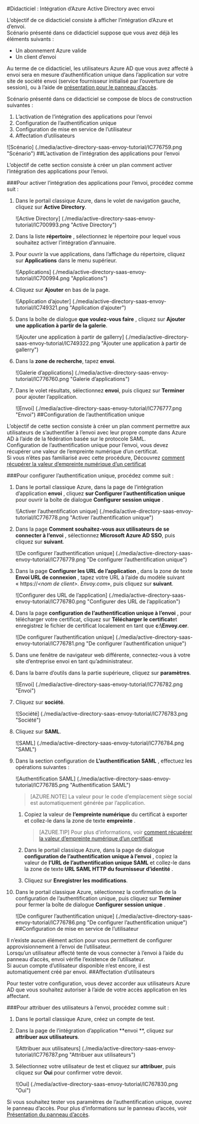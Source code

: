 <properties 
    pageTitle="Didacticiel : Intégration d’Azure Active Directory avec envoi | Microsoft Azure" 
    description="Découvrez comment utiliser envoi avec Azure Active Directory pour activer l’authentification unique, la mise en service automatisé et bien plus encore !" 
    services="active-directory" 
    authors="jeevansd"  
    documentationCenter="na" 
    manager="femila"/>
<tags 
    ms.service="active-directory" 
    ms.devlang="na" 
    ms.topic="article" 
    ms.tgt_pltfrm="na" 
    ms.workload="identity" 
    ms.date="09/29/2016" 
    ms.author="jeedes" />

#<a name="tutorial-azure-active-directory-integration-with-envoy"></a>Didacticiel : Intégration d’Azure Active Directory avec envoi
  
L’objectif de ce didacticiel consiste à afficher l’intégration d’Azure et d’envoi.  
Scénario présenté dans ce didacticiel suppose que vous avez déjà les éléments suivants :

-   Un abonnement Azure valide
-   Un client d’envoi
  
Au terme de ce didacticiel, les utilisateurs Azure AD que vous avez affecté à envoi sera en mesure d’authentification unique dans l’application sur votre site de société envoi (service fournisseur initialisé par l’ouverture de session), ou à l’aide de [présentation pour le panneau d’accès](active-directory-saas-access-panel-introduction.md).
  
Scénario présenté dans ce didacticiel se compose de blocs de construction suivantes :

1.  L’activation de l’intégration des applications pour l’envoi
2.  Configuration de l’authentification unique
3.  Configuration de mise en service de l’utilisateur
4.  Affectation d’utilisateurs

![Scénario] (./media/active-directory-saas-envoy-tutorial/IC776759.png "Scénario")
##<a name="enabling-the-application-integration-for-envoy"></a>L’activation de l’intégration des applications pour l’envoi
  
L’objectif de cette section consiste à créer un plan comment activer l’intégration des applications pour l’envoi.

###<a name="to-enable-the-application-integration-for-envoy-perform-the-following-steps"></a>Pour activer l’intégration des applications pour l’envoi, procédez comme suit :

1.  Dans le portail classique Azure, dans le volet de navigation gauche, cliquez sur **Active Directory**.

    ![Active Directory] (./media/active-directory-saas-envoy-tutorial/IC700993.png "Active Directory")

2.  Dans la liste **répertoire** , sélectionnez le répertoire pour lequel vous souhaitez activer l’intégration d’annuaire.

3.  Pour ouvrir la vue applications, dans l’affichage du répertoire, cliquez sur **Applications** dans le menu supérieur.

    ![Applications] (./media/active-directory-saas-envoy-tutorial/IC700994.png "Applications")

4.  Cliquez sur **Ajouter** en bas de la page.

    ![Application d’ajouter] (./media/active-directory-saas-envoy-tutorial/IC749321.png "Application d’ajouter")

5.  Dans la boîte de dialogue **que voulez-vous faire** , cliquez sur **Ajouter une application à partir de la galerie**.

    ![Ajouter une application à partir de gallerry] (./media/active-directory-saas-envoy-tutorial/IC749322.png "Ajouter une application à partir de gallerry")

6.  Dans la **zone de recherche**, tapez **envoi**.

    ![Galerie d’applications] (./media/active-directory-saas-envoy-tutorial/IC776760.png "Galerie d’applications")

7.  Dans le volet résultats, sélectionnez **envoi**, puis cliquez sur **Terminer** pour ajouter l’application.

    ![Envoi] (./media/active-directory-saas-envoy-tutorial/IC776777.png "Envoi")
##<a name="configuring-single-sign-on"></a>Configuration de l’authentification unique
  
L’objectif de cette section consiste à créer un plan comment permettre aux utilisateurs de s’authentifier à l’envoi avec leur propre compte dans Azure AD à l’aide de la fédération basée sur le protocole SAML.  
Configuration de l’authentification unique pour l’envoi, vous devez récupérer une valeur de l’empreinte numérique d’un certificat.  
Si vous n’êtes pas familiarisé avec cette procédure, Découvrez [comment récupérer la valeur d’empreinte numérique d’un certificat](http://youtu.be/YKQF266SAxI)

###<a name="to-configure-single-sign-on-perform-the-following-steps"></a>Pour configurer l’authentification unique, procédez comme suit :

1.  Dans le portail classique Azure, dans la page de l’intégration d’application **envoi** , cliquez **sur Configurer l’authentification unique** pour ouvrir la boîte de dialogue **Configurer session unique** .

    ![Activer l’authentification unique] (./media/active-directory-saas-envoy-tutorial/IC776778.png "Activer l’authentification unique")

2.  Dans la page **Comment souhaitez-vous aux utilisateurs de se connecter à l’envoi** , sélectionnez **Microsoft Azure AD SSO**, puis cliquez sur **suivant**.

    ![De configurer l’authentification unique] (./media/active-directory-saas-envoy-tutorial/IC776779.png "De configurer l’authentification unique")

3.  Dans la page **Configurer les URL de l’application** , dans la zone de texte **Envoi URL de connexion** , tapez votre URL à l’aide du modèle suivant « https://*\<nom de client\>. Envoy.com*», puis cliquez sur **suivant**.

    ![Configurer des URL de l’application] (./media/active-directory-saas-envoy-tutorial/IC776780.png "Configurer des URL de l’application")

4.  Dans la page **configuration de l’authentification unique à l’envoi** , pour télécharger votre certificat, cliquez sur **Télécharger le certificat**et enregistrez le fichier de certificat localement en tant que **c:\\Envoy.cer**.

    ![De configurer l’authentification unique] (./media/active-directory-saas-envoy-tutorial/IC776781.png "De configurer l’authentification unique")

5.  Dans une fenêtre de navigateur web différente, connectez-vous à votre site d’entreprise envoi en tant qu’administrateur.

6.  Dans la barre d’outils dans la partie supérieure, cliquez sur **paramètres**.

    ![Envoi] (./media/active-directory-saas-envoy-tutorial/IC776782.png "Envoi")

7.  Cliquez sur **société**.

    ![Société] (./media/active-directory-saas-envoy-tutorial/IC776783.png "Société")

8.  Cliquez sur **SAML**.

    ![SAML] (./media/active-directory-saas-envoy-tutorial/IC776784.png "SAML")

9.  Dans la section configuration de **L’authentification SAML** , effectuez les opérations suivantes :

    ![Authentification SAML] (./media/active-directory-saas-envoy-tutorial/IC776785.png "Authentification SAML")

    >[AZURE.NOTE] La valeur pour le code d’emplacement siège social est automatiquement générée par l’application.

    1.  Copiez la valeur de **l’empreinte numérique** du certificat à exporter et collez-le dans la zone de texte **empreinte** .  

        >[AZURE.TIP] Pour plus d’informations, voir [comment récupérer la valeur d’empreinte numérique d’un certificat](http://youtu.be/YKQF266SAxI)

    2.  Dans le portail classique Azure, dans la page de dialogue **configuration de l’authentification unique à l’envoi** , copiez la valeur de **l’URL de l’authentification unique SAML** et collez-le dans la zone de texte **URL SAML HTTP du fournisseur d’identité** .
    3.  Cliquez sur **Enregistrer les modifications**.

10. Dans le portail classique Azure, sélectionnez la confirmation de la configuration de l’authentification unique, puis cliquez sur **Terminer** pour fermer la boîte de dialogue **Configurer session unique** .

    ![De configurer l’authentification unique] (./media/active-directory-saas-envoy-tutorial/IC776786.png "De configurer l’authentification unique")
##<a name="configuring-user-provisioning"></a>Configuration de mise en service de l’utilisateur
  
Il n’existe aucun élément action pour vous permettent de configurer approvisionnement à l’envoi de l’utilisateur.  
Lorsqu’un utilisateur affecté tente de vous connecter à l’envoi à l’aide du panneau d’accès, envoi vérifie l’existence de l’utilisateur.  
Si aucun compte d’utilisateur disponible n’est encore, il est automatiquement créé par envoi.
##<a name="assigning-users"></a>Affectation d’utilisateurs
  
Pour tester votre configuration, vous devez accorder aux utilisateurs Azure AD que vous souhaitez autoriser à l’aide de votre accès application en les affectant.

###<a name="to-assign-users-to-envoy-perform-the-following-steps"></a>Pour attribuer des utilisateurs à l’envoi, procédez comme suit :

1.  Dans le portail classique Azure, créez un compte de test.

2.  Dans la page de l’intégration d’application **envoi **, cliquez sur **attribuer aux utilisateurs**.

    ![Attribuer aux utilisateurs] (./media/active-directory-saas-envoy-tutorial/IC776787.png "Attribuer aux utilisateurs")

3.  Sélectionnez votre utilisateur de test et cliquez sur **attribuer**, puis cliquez sur **Oui** pour confirmer votre devoir.

    ![Oui] (./media/active-directory-saas-envoy-tutorial/IC767830.png "Oui")
  
Si vous souhaitez tester vos paramètres de l’authentification unique, ouvrez le panneau d’accès. Pour plus d’informations sur le panneau d’accès, voir [Présentation du panneau d’accès](active-directory-saas-access-panel-introduction.md).